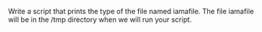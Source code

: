  Write a script that prints the type of the file named iamafile. The file iamafile will be in the /tmp directory when we will run your script.
